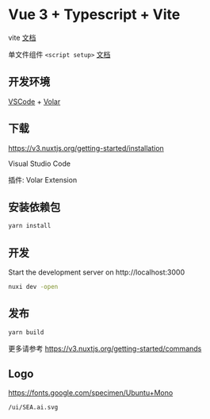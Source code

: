 # Vue 3 + Typescript + Vite

vite [文档](https://cn.vitejs.dev/config/)

单文件组件 `<script setup>` [文档](https://v3.cn.vuejs.org/api/sfc-script-setup.html)

## 开发环境

[VSCode](https://code.visualstudio.com/) + [Volar](https://marketplace.visualstudio.com/items?itemName=johnsoncodehk.volar)

## 下载

https://v3.nuxtjs.org/getting-started/installation

Visual Studio Code

插件: Volar Extension

## 安装依赖包

```bash
yarn install
```

## 开发

Start the development server on http://localhost:3000

```bash
nuxi dev -open
```

## 发布

```bash
yarn build
```

更多请参考 https://v3.nuxtjs.org/getting-started/commands

## Logo

https://fonts.google.com/specimen/Ubuntu+Mono

`/ui/SEA.ai.svg`
